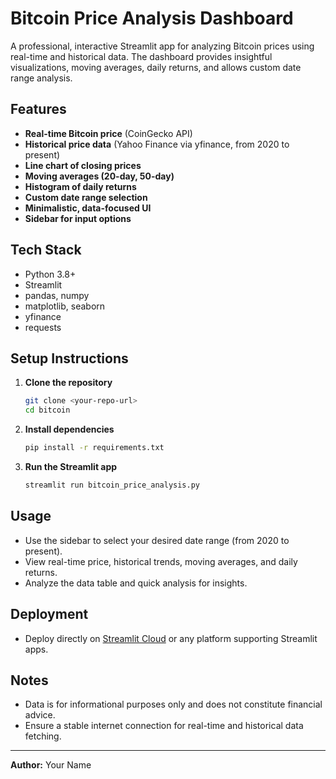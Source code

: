 # Bitcoin Price Analysis Dashboard

A professional, interactive Streamlit app for analyzing Bitcoin prices using real-time and historical data. The dashboard provides insightful visualizations, moving averages, daily returns, and allows custom date range analysis.

## Features
- **Real-time Bitcoin price** (CoinGecko API)
- **Historical price data** (Yahoo Finance via yfinance, from 2020 to present)
- **Line chart of closing prices**
- **Moving averages (20-day, 50-day)**
- **Histogram of daily returns**
- **Custom date range selection**
- **Minimalistic, data-focused UI**
- **Sidebar for input options**

## Tech Stack
- Python 3.8+
- Streamlit
- pandas, numpy
- matplotlib, seaborn
- yfinance
- requests

## Setup Instructions

1. **Clone the repository**
   ```bash
   git clone <your-repo-url>
   cd bitcoin
   ```

2. **Install dependencies**
   ```bash
   pip install -r requirements.txt
   ```

3. **Run the Streamlit app**
   ```bash
   streamlit run bitcoin_price_analysis.py
   ```

## Usage
- Use the sidebar to select your desired date range (from 2020 to present).
- View real-time price, historical trends, moving averages, and daily returns.
- Analyze the data table and quick analysis for insights.

## Deployment
- Deploy directly on [Streamlit Cloud](https://streamlit.io/cloud) or any platform supporting Streamlit apps.

## Notes
- Data is for informational purposes only and does not constitute financial advice.
- Ensure a stable internet connection for real-time and historical data fetching.

---

**Author:** Your Name 